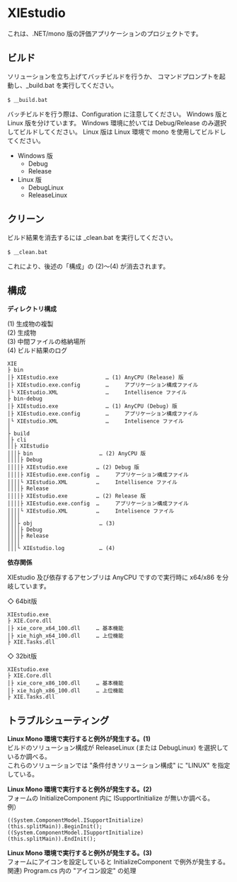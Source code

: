 XIEstudio
====

これは、.NET/mono 版の評価アプリケーションのプロジェクトです。


## ビルド

ソリューションを立ち上げてバッチビルドを行うか、
コマンドプロンプトを起動し、\_build.bat を実行してください。  

	$ ＿build.bat

バッチビルドを行う際は、Configuration に注意してください。
Windows 版と Linux 版を分けています。
Windows 環境に於いては Debug/Release のみ選択してビルドしてください。
Linux 版は Linux 環境で mono を使用してビルドしてください。

- Windows 版
	- Debug
	- Release
- Linux 版
	- DebugLinux
	- ReleaseLinux

## クリーン

ビルド結果を消去するには \_clean.bat を実行してください。  

	$ ＿clean.bat

これにより、後述の「構成」の (2)～(4) が消去されます。  

## 構成

**ディレクトリ構成**  

(1) 生成物の複製  
(2) 生成物  
(3) 中間ファイルの格納場所  
(4) ビルド結果のログ  

	XIE
	├ bin
	│├ XIEstudio.exe               … (1) AnyCPU (Release) 版
	│├ XIEstudio.exe.config        …     アプリケーション構成ファイル
	│└ XIEstudio.XML               …     Intellisence ファイル
	├ bin-debug
	│├ XIEstudio.exe               … (1) AnyCPU (Debug) 版
	│├ XIEstudio.exe.config        …     アプリケーション構成ファイル
	│└ XIEstudio.XML               …     Intelisence ファイル
	│
	├ build
	│├ cli
	││├ XIEstudio
	│││├ bin                     … (2) AnyCPU 版
	││││├ Debug
	││││├ XIEstudio.exe         … (2) Debug 版
	││││├ XIEstudio.exe.config  …     アプリケーション構成ファイル
	││││└ XIEstudio.XML         …     Intellisence ファイル
	││││├ Release
	││││├ XIEstudio.exe         … (2) Release 版
	││││├ XIEstudio.exe.config  …     アプリケーション構成ファイル
	││││└ XIEstudio.XML         …     Intelisence ファイル
	││││
	│││├ obj                     … (3)
	││││├ Debug
	││││├ Release
	││││
	│││└ XIEstudio.log           … (4)


**依存関係**

XIEstudio 及び依存するアセンブリは AnyCPU ですので実行時に x64/x86 を分岐しています。

◇ 64bit版

	XIEstudio.exe
	├ XIE.Core.dll
	│├ xie_core_x64_100.dll     … 基本機能
	│├ xie_high_x64_100.dll     … 上位機能
	├ XIE.Tasks.dll

◇ 32bit版

	XIEstudio.exe
	├ XIE.Core.dll
	│├ xie_core_x86_100.dll     … 基本機能
	│├ xie_high_x86_100.dll     … 上位機能
	├ XIE.Tasks.dll


## トラブルシューティング

**Linux Mono 環境で実行すると例外が発生する。(1)**  
ビルドのソリューション構成が ReleaseLinux (または DebugLinux) を選択しているか調べる。  
これらのソリューションでは "条件付きソリューション構成" に "LINUX" を指定している。  

**Linux Mono 環境で実行すると例外が発生する。(2)**  
フォームの InitializeComponent 内に ISupportInitialize が無いか調べる。  
例）  

	((System.ComponentModel.ISupportInitialize)(this.splitMain)).BeginInit();  
	((System.ComponentModel.ISupportInitialize)(this.splitMain)).EndInit();  

**Linux Mono 環境で実行すると例外が発生する。(3)**  
フォームにアイコンを設定していると InitializeComponent で例外が発生する。  
関連) Program.cs 内の "アイコン設定" の処理  
